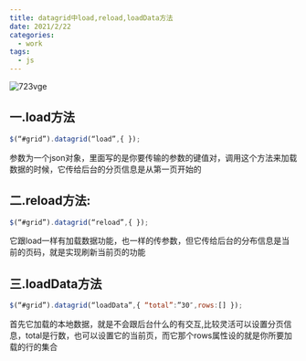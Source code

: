 ```yaml
---
title: datagrid中load,reload,loadData方法
date: 2021/2/22
categories:
  - work
tags:
  - js
---
```


![723vge](https://gitee.com/snowyan/image/raw/master/md/wallhaven-723vge.jpg)

<!-- more -->
## 一.load方法  

```javascript
$(“#grid”).datagrid(“load”,{ });
```

参数为一个json对象，里面写的是你要传输的参数的键值对，调用这个方法来加载数据的时候，它传给后台的分页信息是从第一页开始的

## 二.reload方法:  

```javascript
$(“#grid”).datagrid(“reload”,{ });
```

它跟load一样有加载数据功能，也一样的传参数，但它传给后台的分布信息是当前的页码，就是实现刷新当前页的功能

## 三.loadData方法  

```javascript
$(“#grid”).datagrid(“loadData”,{ “total”:”30″,rows:[] });
```

首先它加载的本地数据，就是不会跟后台什么的有交互,比较灵活可以设置分页信息，total是行数，也可以设置它的当前页，而它那个rows属性设的就是你所要加载的行的集合